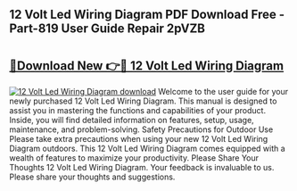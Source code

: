 ## 12 Volt Led Wiring Diagram PDF Download Free - Part-819 User Guide Repair 2pVZB

# <h2><a href="http://dfkuss0.blite.top/?on=12+Volt+Led+Wiring+Diagram">🔗Download New 👉🔴 12 Volt Led Wiring Diagram</a></h2>

[![12 Volt Led Wiring Diagram download](https://i.imgur.com/lujVjoI.png)](http://dfkuss0.blite.top/?on=12+Volt+Led+Wiring+Diagram)
Welcome to the user guide for your newly purchased 12 Volt Led Wiring Diagram. This manual is designed to assist you in mastering the functions and capabilities of your product. Inside, you will find detailed information on features, setup, usage, maintenance, and problem-solving. Safety Precautions for Outdoor Use Please take extra precautions when using your new 12 Volt Led Wiring Diagram outdoors. This 12 Volt Led Wiring Diagram comes equipped with a wealth of features to maximize your productivity. Please Share Your Thoughts 12 Volt Led Wiring Diagram. Your feedback is invaluable to us. Please share your thoughts and suggestions.
